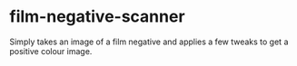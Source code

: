 # film-negative-scanner
Simply takes an image of a film negative and applies a few tweaks to get a positive colour image.

